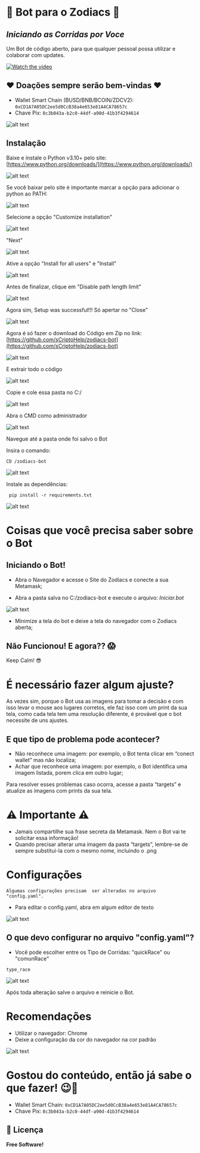 # 🚗 Bot para o Zodiacs 🚗
## _Iniciando as Corridas por Voce_

Um Bot de código aberto, para que qualquer pessoal possa utilizar e colaborar com updates.

[![Watch the video](https://github.com/sCryptoHelp/zodiacs-bot/blob/main/readme-doc/banner.png?raw=true)](https://youtu.be/DR_Nv730mTw)


## ♥ Doações sempre serão bem-vindas ♥

- Wallet Smart Chain (BUSD/BNB/BCOIN/ZDCV2): `0xCD1A7A05DC2ee5d0CcB38a4e653e81A4CA78657c`
- Chave Pix: `8c3b043a-b2c0-44df-a90d-41b3f4294614`

![alt text](https://github.com/sCryptoHelp/zodiacs-bot/blob/main/readme-doc/Pix.png?raw=true)
            
## Instalação

Baixe e instale o Python v3.10+ pelo site: [https://www.python.org/downloads/](https://www.python.org/downloads/)

![alt text](https://github.com/sCryptoHelp/zodiacs-bot/blob/main/readme-doc/python.png?raw=true)

Se você baixar pelo site é importante marcar a opção para adicionar o python ao PATH:

![alt text](https://github.com/sCryptoHelp/zodiacs-bot/blob/main/readme-doc/01.png?raw=true)

Selecione a opção "Customize installation"

![alt text](https://github.com/sCryptoHelp/zodiacs-bot/blob/main/readme-doc/02.png?raw=true)

"Next"

![alt text](https://github.com/sCryptoHelp/zodiacs-bot/blob/main/readme-doc/03.png?raw=true)

Ative a opção "Install for all users" e "Install"

![alt text](https://github.com/sCryptoHelp/zodiacs-bot/blob/main/readme-doc/04.png?raw=true)

Antes de finalizar, clique em "Disable path length limit"

![alt text](https://github.com/sCryptoHelp/zodiacs-bot/blob/main/readme-doc/05.png?raw=true)

Agora sim, Setup was successful!!! Só apertar no "Close"

![alt text](https://github.com/sCryptoHelp/zodiacs-bot/blob/main/readme-doc/06.png?raw=true)

Agora é só fazer o download do Código em Zip no link: [https://github.com/sCriptoHelp/zodiacs-bot](https://github.com/sCriptoHelp/zodiacs-bot)

![alt text](https://github.com/sCryptoHelp/zodiacs-bot/blob/main/readme-doc/07.png?raw=true)

E extrair todo o código

![alt text](https://github.com/sCryptoHelp/zodiacs-bot/blob/main/readme-doc/08.png?raw=true)

Copie e cole essa pasta no C:/ 

![alt text](https://github.com/sCryptoHelp/zodiacs-bot/blob/main/readme-doc/09.png?raw=true)

Abra o CMD como administrador 

![alt text](https://github.com/sCryptoHelp/zodiacs-bot/blob/main/readme-doc/10.png?raw=true)

Navegue até a pasta onde foi salvo o Bot

Insira o comando: 

```
CD /zodiacs-bot 
```
![alt text](https://github.com/sCryptoHelp/zodiacs-bot/blob/main/readme-doc/11.png?raw=true)

Instale as dependências:

```
 pip install -r requirements.txt
```

![alt text](https://github.com/sCryptoHelp/zodiacs-bot/blob/main/readme-doc/12.png?raw=true)


# Coisas que você precisa saber sobre o Bot

## Iniciando o Bot!

- Abra o Navegador e acesse o Site do Zodiacs e conecte a sua Metamask;

- Abra a pasta salva no C:/zodiacs-bot e execute o arquivo:  _Iniciar.bot_ 

![alt text](https://github.com/sCryptoHelp/zodiacs-bot/blob/main/readme-doc/IniciarBat.PNG?raw=true)

- Minimize a tela do bot e deixe a tela do navegador com o Zodiacs aberta;


## Não Funcionou! E agora?? 😱

Keep Calm! 😎

# É necessário fazer algum ajuste?

As vezes sim, porque o Bot usa as imagens para tomar a decisão e com isso levar o mouse aos lugares corretos, ele faz isso com um print da sua tela, como cada tela tem uma resolução diferente, é provável que o bot necessite de uns ajustes. 

## E que tipo de problema pode acontecer?

- Não reconhece uma imagem:  por exemplo, o Bot tenta clicar em “conect wallet” mas não localiza; 
- Achar que reconhece uma imagem: por exemplo, o Bot identifica uma imagem listada, porem clica em outro lugar; 

Para resolver esses problemas caso ocorra, acesse a pasta “targets” e atualize as imagens com prints da sua tela.

# ⚠️ Importante ⚠️

- Jamais compartilhe sua frase secreta da Metamask. Nem o Bot vai te solicitar essa informação! 
- Quando precisar alterar uma imagem da pasta “targets”, lembre-se de sempre substitui-la com o mesmo nome, incluindo o .png 
 

# Configurações 

``
Algumas configurações precisam  ser alteradas no arquivo "config.yaml".
``

- Para editar o config.yaml, abra em algum editor de texto

![alt text](https://github.com/sCryptoHelp/zodiacs-bot/blob/main/readme-doc/open-edit-config.PNG?raw=true)


## O que devo configurar no arquivo "config.yaml"?

- Você pode escolher entre os Tipo de Corridas: "quickRace" ou "comunRace"
```
type_race
```

![alt text](https://github.com/sCryptoHelp/zodiacs-bot/blob/main/readme-doc/configYaml.png?raw=true)


Após toda alteração salve o arquivo e reinicie o Bot. 


# Recomendações

- Utilizar o navegador: Chrome
- Deixe a configuração da cor do navegador na cor padrão

![alt text](https://github.com/sCryptoHelp/zodiacs-bot/blob/main/readme-doc/navegador.png?raw=true)


# Gostou do conteúdo, então já sabe o que fazer! 😉🤩

- Wallet Smart Chain: `0xCD1A7A05DC2ee5d0CcB38a4e653e81A4CA78657c`
- Chave Pix: `8c3b043a-b2c0-44df-a90d-41b3f4294614`

## 📄 Licença
**Free Software!**
